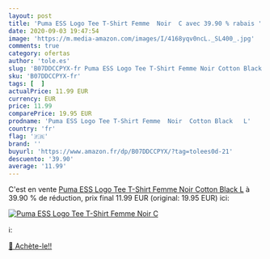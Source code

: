 ```yaml
---
layout: post
title: 'Puma ESS Logo Tee T-Shirt Femme  Noir  C avec 39.90 % rabais '
date: 2020-09-03 19:47:54
image: 'https://m.media-amazon.com/images/I/4168yqv0ncL._SL400_.jpg'
comments: true
category: ofertas
author: 'tole.es'
slug: 'B07DDCCPYX-fr Puma ESS Logo Tee T-Shirt Femme Noir Cotton Black L'
sku: 'B07DDCCPYX-fr'
tags: [  ]
actualPrice: 11.99 EUR
currency: EUR
price: 11.99
comparePrice: 19.95 EUR
prodname: 'Puma ESS Logo Tee T-Shirt Femme  Noir  Cotton Black   L'
country: 'fr'
flag: '🇫🇷'
brand: ''
buyurl: 'https://www.amazon.fr/dp/B07DDCCPYX/?tag=tolees0d-21'
descuento: '39.90'
average: '11.99'
---
```


C'est en vente [Puma ESS Logo Tee T-Shirt Femme  Noir  Cotton Black   L](https://www.amazon.fr/dp/B07DDCCPYX/?tag=tolees0d-21)  à  39.90 % de réduction, prix final  11.99 EUR (original: 19.95 EUR) ici:

[![Puma ESS Logo Tee T-Shirt Femme  Noir  C](https://m.media-amazon.com/images/I/4168yqv0ncL._SL400_.jpg)](https://www.amazon.fr/dp/B07DDCCPYX/?tag=tolees0d-21)

ℹ️:


[🛒 Achète-le!!](https://www.amazon.fr/dp/B07DDCCPYX/?tag=tolees0d-21)
